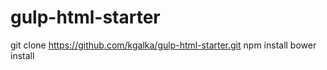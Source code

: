 # gulp-html-starter

git clone https://github.com/kgalka/gulp-html-starter.git
npm install
bower install
